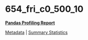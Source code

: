 # 654_fri_c0_500_10

[**Pandas Profiling Report**](https://epistasislab.github.io/penn-ml-benchmarks/profile/654_fri_c0_500_10.html)

[Metadata](metadata.yaml) | [Summary Statistics](summary_stats.tsv)

